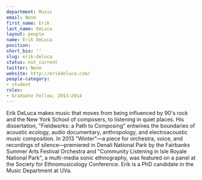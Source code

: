 ```yaml
---
department: Music
email: None
first_name: Erik
last_name: DeLuca
layout: people
name: Erik DeLuca
position:
short_bio: ''
slug: erik-deluca
status: not_current
twitter: None
website: http://erikdeluca.com/
people-category:
- student
roles:
- Graduate Fellow, 2013–2014
---
```


Erik DeLuca makes music that moves from being influenced by 90's rock and the New York School of composers, to listening in quiet places. His dissertation, "Fieldworks: a Path to Composing" entwines the boundaries of acoustic ecology, audio documentary, anthropology, and electroacoustic music composition. In 2013 "Winter"—a piece for orchestra, voice, and recordings of silence—premiered in Denali National Park by the Fairbanks Summer Arts Festival Orchestra and "Community Listening in Isle Royale National Park", a multi-media sonic ethnography, was featured on a panel at the Society for Ethnomusicology Conference. Erik is a PhD candidate in the Music Department at UVa.
